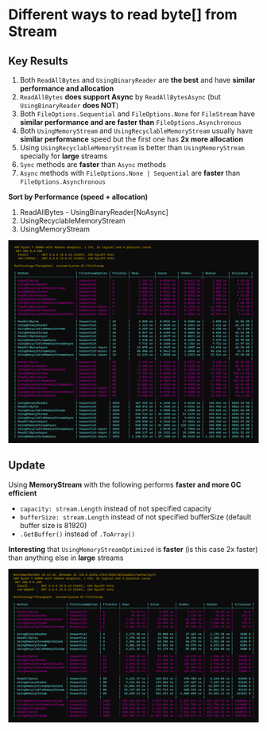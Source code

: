 # Different ways to read byte[] from Stream

## Key Results

1. Both `ReadAllBytes` and `UsingBinaryReader` are **the best** and have **similar performance and allocation**
2. `ReadAllBytes` **does support Async** by `ReadAllBytesAsync` (but `UsingBinaryReader` **does NOT**)
3. Both `FileOptions.Sequential` and `FileOptions.None` for `FileStream` have **similar performance and are faster than** `FileOptions.Asynchronous`
4. Both `UsingMemoryStream` and `UsingRecyclableMemoryStream` usually have **similar performance** speed but the first one has **2x more allocation**
5. Using `UsingRecyclableMemoryStream` is better than `UsingMemoryStream` specially for **large** streams
6. `Sync` methods are **faster** than `Async` methods
7. `Async` methods with `FileOptions.None | Sequential` are **faster** than `FileOptions.Asynchronous`

**Sort by Performance (speed + allocation)**
1. ReadAllBytes - UsingBinaryReader[NoAsync]
2. UsingRecyclableMemoryStream
3. UsingMemoryStream

![Benchmark](Benchmark.png)

## Update

Using **MemoryStream** with the following performs **faster and more GC efficient**

- `capacity: stream.Length` instead of not specified capacity
- `bufferSize: stream.Length` instead of not specified bufferSize (default buffer size is 81920)
- `.GetBuffer()` instead of `.ToArray()`

**Interesting** that `UsingMemoryStreamOptimized` is **faster** (is this case 2x faster) than anything else in **large** streams

![Benchmark2](Benchmark2.png)
